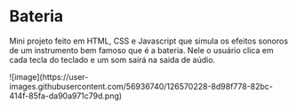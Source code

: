 <h1>Bateria</h1>
<p>Mini projeto feito em HTML, CSS e Javascript que simula os efeitos sonoros de um instrumento bem famoso que é a bateria. Nele o usuário clica em cada tecla do teclado e um som sairá na saida de aúdio.</p>
![image](https://user-images.githubusercontent.com/56936740/126570228-8d98f778-82bc-414f-85fa-da90a971c79d.png)

